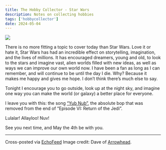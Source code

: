 ```yaml
---
title: The Hobby Collector - Star Wars 
description: Notes on collecting hobbies
tags: ['hobbycollector']
date: 2024-05-04
---
```


![](https://mymodernmet.com/wp/wp-content/uploads/2020/10/altered-thrift-store-paintings-6.jpg)

There is no more fitting a topic to cover today than Star Wars. Love it or hate it, Star Wars has had an incredible effect on storytelling, imagination, and the lives of millions. It has encouraged dreamers, young and old, to look to the stars and imagine vast, alien worlds filled with new ideas, as well as ways we can improve our own world now. I have been a fan as long as I can remember, and will continue to be until the day I die. Why? Because it makes me happy and gives me hope. I don’t think there’s much else to say.  
  
Tonight I encourage you to go outside, look up at the night sky, and imagine one way you can make the world (or galaxy) a better place for everyone.  
  
I leave you with this: the song [“Yub Nub”](https://www.youtube.com/watch?v=DXpmunmG5ss), the absolute bop that was removed from the end of “Episode VI: Return of the Jedi”.   
  
Lulalar! Allayloo! Nuv!  
  
See you next time, and May the 4th be with you.

---

Cross-posted via [EchoFeed](https://echofeed.app)
Image credit: Dave of [Arrowhead](https://www.arrowheadcanton.com/).